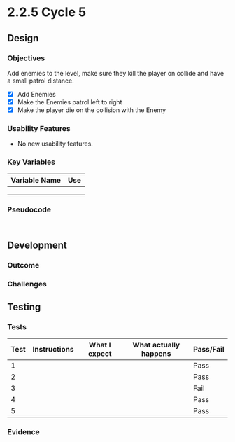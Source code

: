 # 2.2.5 Cycle 5

## Design

### Objectives

Add enemies to the level, make sure they kill the player on collide and have a small patrol distance.

* [x] Add Enemies&#x20;
* [x] Make the Enemies patrol left to right
* [x] Make the player die on the collision with the Enemy&#x20;

### Usability Features

* No new usability features.

### Key Variables

| Variable Name | Use |
| ------------- | --- |
|               |     |
|               |     |
|               |     |

### Pseudocode

```
    
```

## Development

### Outcome



### Challenges

&#x20;

## Testing



### Tests

| Test | Instructions | What I expect | What actually happens | Pass/Fail |
| ---- | ------------ | ------------- | --------------------- | --------- |
| 1    |              |               |                       | Pass      |
| 2    |              |               |                       | Pass      |
| 3    |              |               |                       | Fail      |
| 4    |              |               |                       | Pass      |
| 5    |              |               |                       | Pass      |

### Evidence

```
```
